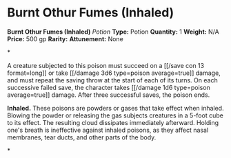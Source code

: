 # Burnt Othur Fumes (Inhaled)

**Burnt Othur Fumes (Inhaled)**
_Potion_
**Type:** Potion
**Quantity:** 1
**Weight:** N/A
**Price:** 500 gp
**Rarity:** 
**Attunement:** None

*<p>A creature subjected to this poison must succeed on a [[/save con 13 format=long]] or take  [[/damage 3d6 type=poison average=true]] damage, and must repeat the saving throw at the start of each of its turns. On each successive failed save, the character takes  [[/damage 1d6 type=poison average=true]] damage. After three successful saves, the poison ends.

**Inhaled.** These poisons are powders or gases that take effect when inhaled. Blowing the powder or releasing the gas subjects creatures in a 5-foot cube to its effect. The resulting cloud dissipates immediately afterward. Holding one's breath is ineffective against inhaled poisons, as they affect nasal membranes, tear ducts, and other parts of the body.</p>*
